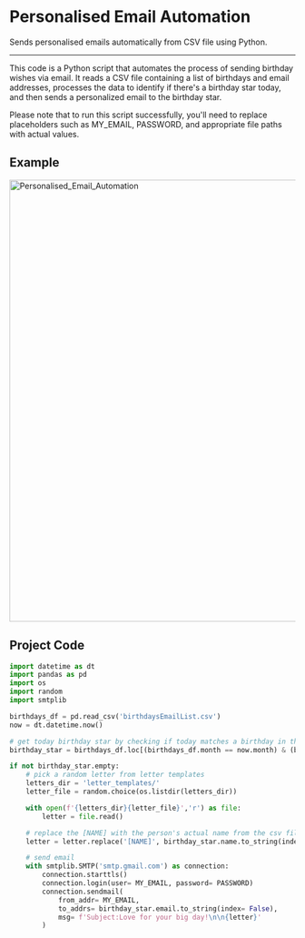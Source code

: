 # Personalised Email Automation

Sends personalised emails automatically from CSV file using Python.

---

This code is a Python script that automates the process of sending birthday wishes via email. It reads a CSV file containing a list of birthdays and email addresses, processes the data to identify if there's a birthday star today, and then sends a personalized email to the birthday star.

Please note that to run this script successfully, you'll need to replace placeholders such as MY_EMAIL, PASSWORD, and appropriate file paths with actual values.

## Example 
<img width="777" alt="Personalised_Email_Automation" src="https://github.com/abc12345d/Markdown_workspace/assets/44512722/2c0bac05-5223-46bd-beb1-fe8f2f29b77f">

## Project Code
```PYTHON
import datetime as dt
import pandas as pd
import os
import random
import smtplib

birthdays_df = pd.read_csv('birthdaysEmailList.csv')
now = dt.datetime.now()

# get today birthday star by checking if today matches a birthday in the csv file
birthday_star = birthdays_df.loc[(birthdays_df.month == now.month) & (birthdays_df.day == now.day)]

if not birthday_star.empty:
    # pick a random letter from letter templates
    letters_dir = 'letter_templates/'
    letter_file = random.choice(os.listdir(letters_dir))

    with open(f'{letters_dir}{letter_file}','r') as file:
        letter = file.read()

    # replace the [NAME] with the person's actual name from the csv file
    letter = letter.replace('[NAME]', birthday_star.name.to_string(index= False))

    # send email
    with smtplib.SMTP('smtp.gmail.com') as connection:
        connection.starttls()
        connection.login(user= MY_EMAIL, password= PASSWORD)
        connection.sendmail(
            from_addr= MY_EMAIL,
            to_addrs= birthday_star.email.to_string(index= False),
            msg= f'Subject:Love for your big day!\n\n{letter}'
        )
```
